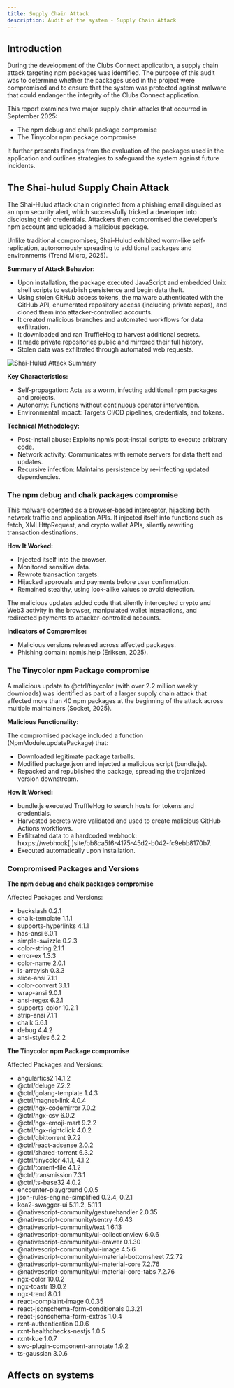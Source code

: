 ```yaml
---
title: Supply Chain Attack
description: Audit of the system - Supply Chain Attack
---
```


## Introduction

During the development of the Clubs Connect application, a supply chain attack targeting npm packages was identified. The purpose of this audit was to determine whether the packages used in the project were compromised and to ensure that the system was protected against malware that could endanger the integrity of the Clubs Connect application.

This report examines two major supply chain attacks that occurred in September 2025:

- The npm debug and chalk package compromise
- The Tinycolor npm package compromise

It further presents findings from the evaluation of the packages used in the application and outlines strategies to safeguard the system against future incidents.

## The Shai-hulud Supply Chain Attack

The Shai-Hulud attack chain originated from a phishing email disguised as an npm security alert, which successfully tricked a developer into disclosing their credentials. Attackers then compromised the developer’s npm account and uploaded a malicious package.

Unlike traditional compromises, Shai-Hulud exhibited worm-like self-replication, autonomously spreading to additional packages and environments (Trend Micro, 2025).

**Summary of Attack Behavior:**

- Upon installation, the package executed JavaScript and embedded Unix shell scripts to establish persistence and begin data theft.
- Using stolen GitHub access tokens, the malware authenticated with the GitHub API, enumerated repository access (including private repos), and cloned them into attacker-controlled accounts.
- It created malicious branches and automated workflows for data exfiltration.
- It downloaded and ran TruffleHog to harvest additional secrets.
- It made private repositories public and mirrored their full history.
- Stolen data was exfiltrated through automated web requests.

![Shai-Hulud Attack Summary](/Clubs-Connect/shaihuludattackchain.png "Shai-Hulud")

**Key Characteristics:**

- Self-propagation: Acts as a worm, infecting additional npm packages and projects.
- Autonomy: Functions without continuous operator intervention.
- Environmental impact: Targets CI/CD pipelines, credentials, and tokens.

**Technical Methodology:**

- Post-install abuse: Exploits npm’s post-install scripts to execute arbitrary code.
- Network activity: Communicates with remote servers for data theft and updates.
- Recursive infection: Maintains persistence by re-infecting updated dependencies.

### The npm debug and chalk packages compromise

This malware operated as a browser-based interceptor, hijacking both network traffic and application APIs. It injected itself into functions such as fetch, XMLHttpRequest, and crypto wallet APIs, silently rewriting transaction destinations.

**How It Worked:**

- Injected itself into the browser.
- Monitored sensitive data.
- Rewrote transaction targets.
- Hijacked approvals and payments before user confirmation.
- Remained stealthy, using look-alike values to avoid detection.

The malicious updates added code that silently intercepted crypto and Web3 activity in the browser, manipulated wallet interactions, and redirected payments to attacker-controlled accounts.

**Indicators of Compromise:**

- Malicious versions released across affected packages.
- Phishing domain: npmjs.help (Eriksen, 2025).

### The Tinycolor npm Package compromise

A malicious update to @ctrl/tinycolor (with over 2.2 million weekly downloads) was identified as part of a larger supply chain attack that affected more than 40 npm packages at the beginning of the attack across multiple maintainers (Socket, 2025).

**Malicious Functionality:**

The compromised package included a function (NpmModule.updatePackage) that:

- Downloaded legitimate package tarballs.
- Modified package.json and injected a malicious script (bundle.js).
- Repacked and republished the package, spreading the trojanized version downstream.

**How It Worked:**

- bundle.js executed TruffleHog to search hosts for tokens and credentials.
- Harvested secrets were validated and used to create malicious GitHub Actions workflows.
- Exfiltrated data to a hardcoded webhook: hxxps://webhook[.]site/bb8ca5f6-4175-45d2-b042-fc9ebb8170b7.
- Executed automatically upon installation.

### Compromised Packages and Versions

**The npm debug and chalk packages compromise**

Affected Packages and Versions:

- backslash 0.2.1
- chalk-template 1.1.1
- supports-hyperlinks 4.1.1
- has-ansi 6.0.1
- simple-swizzle 0.2.3
- color-string 2.1.1
- error-ex 1.3.3
- color-name 2.0.1
- is-arrayish 0.3.3
- slice-ansi 7.1.1
- color-convert 3.1.1
- wrap-ansi 9.0.1
- ansi-regex 6.2.1
- supports-color 10.2.1
- strip-ansi 7.1.1
- chalk 5.6.1
- debug 4.4.2
- ansi-styles 6.2.2

**The Tinycolor npm Package compromise**

Affected Packages and Versions:

- angulartics2 14.1.2
- @ctrl/deluge 7.2.2
- @ctrl/golang-template 1.4.3
- @ctrl/magnet-link 4.0.4
- @ctrl/ngx-codemirror 7.0.2
- @ctrl/ngx-csv 6.0.2
- @ctrl/ngx-emoji-mart 9.2.2
- @ctrl/ngx-rightclick 4.0.2
- @ctrl/qbittorrent 9.7.2
- @ctrl/react-adsense 2.0.2
- @ctrl/shared-torrent 6.3.2
- @ctrl/tinycolor 4.1.1, 4.1.2
- @ctrl/torrent-file 4.1.2
- @ctrl/transmission 7.3.1
- @ctrl/ts-base32 4.0.2
- encounter-playground 0.0.5
- json-rules-engine-simplified 0.2.4, 0.2.1
- koa2-swagger-ui 5.11.2, 5.11.1
- @nativescript-community/gesturehandler 2.0.35
- @nativescript-community/sentry 4.6.43
- @nativescript-community/text 1.6.13
- @nativescript-community/ui-collectionview 6.0.6
- @nativescript-community/ui-drawer 0.1.30
- @nativescript-community/ui-image 4.5.6
- @nativescript-community/ui-material-bottomsheet 7.2.72
- @nativescript-community/ui-material-core 7.2.76
- @nativescript-community/ui-material-core-tabs 7.2.76
- ngx-color 10.0.2
- ngx-toastr 19.0.2
- ngx-trend 8.0.1
- react-complaint-image 0.0.35
- react-jsonschema-form-conditionals 0.3.21
- react-jsonschema-form-extras 1.0.4
- rxnt-authentication 0.0.6
- rxnt-healthchecks-nestjs 1.0.5
- rxnt-kue 1.0.7
- swc-plugin-component-annotate 1.9.2
- ts-gaussian 3.0.6

## Affects on systems
